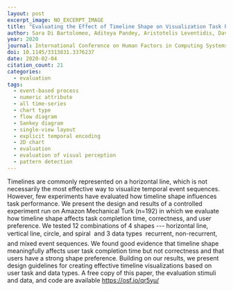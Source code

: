 ```yaml
---
layout: post
excerpt_image: NO_EXCERPT_IMAGE
title: "Evaluating the Effect of Timeline Shape on Visualization Task Performance"
author: Sara Di Bartolomeo, Aditeya Pandey, Aristotelis Leventidis, David Saffo, Uzma Haque Syeda, Elín Carstensdóttir, M. S. El-Nasr, M. Borkin & Cody Dunne
year: 2020
journal: International Conference on Human Factors in Computing Systems
doi: 10.1145/3313831.3376237
date: 2020-02-04
citation_count: 21
categories:
  - evaluation
tags:
  - event-based process
  - numeric attribute
  - all time-series
  - chart type
  - flow diagram
  - Sankey diagram
  - single-view layout
  - explicit temporal encoding
  - 2D chart
  - evaluation
  - evaluation of visual perception
  - pattern detection
---
```

Timelines are commonly represented on a horizontal line, which is not necessarily the most effective way to visualize temporal event sequences. However, few experiments have evaluated how timeline shape influences task performance. We present the design and results of a controlled experiment run on Amazon Mechanical Turk (n=192) in which we evaluate how timeline shape affects task completion time, correctness, and user preference. We tested 12 combinations of 4 shapes --- horizontal line, vertical line, circle, and spiral  and 3 data types  recurrent, non-recurrent, and mixed event sequences. We found good evidence that timeline shape meaningfully affects user task completion time but not correctness and that users have a strong shape preference. Building on our results, we present design guidelines for creating effective timeline visualizations based on user task and data types. A free copy of this paper, the evaluation stimuli and data, and code are available https://osf.io/qr5yu/
